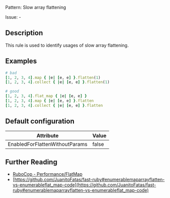 Pattern: Slow array flattening

Issue: -

## Description

This rule is used to identify usages of slow array flattening.

## Examples

```ruby
# bad
[1, 2, 3, 4].map { |e| [e, e] }.flatten(1)
[1, 2, 3, 4].collect { |e| [e, e] }.flatten(1)

# good
[1, 2, 3, 4].flat_map { |e| [e, e] }
[1, 2, 3, 4].map { |e| [e, e] }.flatten
[1, 2, 3, 4].collect { |e| [e, e] }.flatten
```

## Default configuration

Attribute | Value
--- | ---
EnabledForFlattenWithoutParams | false

## Further Reading

* [RuboCop - Performance/FlatMap](https://github.com/rubocop-hq/rubocop-performance/blob/master/manual/cops_performance.md#performanceflatmap)
* [https://github.com/JuanitoFatas/fast-ruby#enumerablemaparrayflatten-vs-enumerableflat_map-code](https://github.com/JuanitoFatas/fast-ruby#enumerablemaparrayflatten-vs-enumerableflat_map-code)
